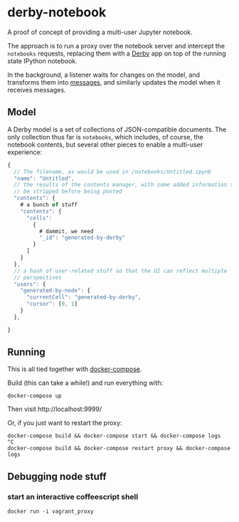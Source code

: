 # derby-notebook
A proof of concept of providing a multi-user Jupyter notebook.

The approach is to run a proxy over the notebook server and intercept the
`notebooks` requests, replacing them with a [Derby](http://derbyjs.com/)
app on top of the running state IPython notebook.

In the background, a listener waits for changes on the model, and transforms
them into [messages][ipep-13], and similarly updates the model when it receives
messages.

## Model
A Derby model is a set of collections of JSON-compatible documents. The only
collection thus far is `notebooks`, which includes, of course, the notebook
contents, but several other pieces to enable a multi-user experience:

```javascript
{
  // The filename, as would be used in /notebooks/Untitled.ipynb
  "name": "Untitled",
  // the results of the contents manager, with some added information that must
  // be stripped before being posted
  "contents": {
    # a bunch of stuff
    "contents": {
      "cells":
        {
          # dammit, we need
          "_id": "generated-by-derby"
        }
      ]
    }
  },
  // a hash of user-related stuff so that the UI can reflect multiple
  // perspectives
  "users": {
    "generated-by-node": {
      "currentCell": "generated-by-derby",
      "cursor": [0, 1]
    }
  },

}
```


## Running
This is all tied together with [docker-compose](http://github.com).

Build (this can take a while!) and run everything with:
```shell
docker-compose up
```
Then visit http://localhost:9999/

Or, if you just want to restart the proxy:

```shell
docker-compose build && docker-compose start && docker-compose logs
^C
docker-compose build && docker-compose restart proxy && docker-compose logs
```

## Debugging node stuff

### start an interactive coffeescript shell

```shell
docker run -i vagrant_proxy
```

[ipep-13]: https://github.com/ipython/ipython/wiki/IPEP-13%3A-Updating-the-Message-Spec
